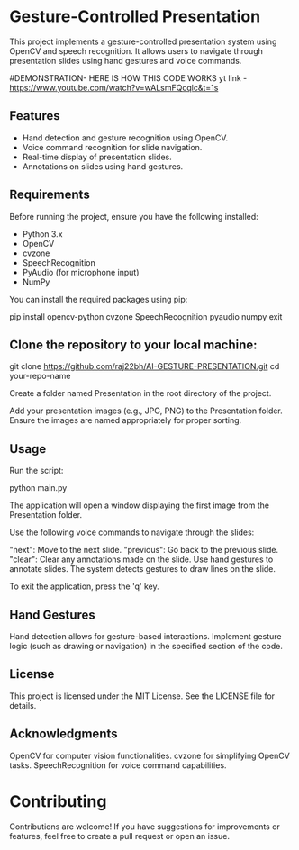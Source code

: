 # Gesture-Controlled Presentation

This project implements a gesture-controlled presentation system using OpenCV and speech recognition. It allows users to navigate through presentation slides using hand gestures and voice commands.

#DEMONSTRATION-
HERE IS HOW THIS CODE WORKS 
yt link - https://www.youtube.com/watch?v=wALsmFQcqlc&t=1s

## Features

- Hand detection and gesture recognition using OpenCV.
- Voice command recognition for slide navigation.
- Real-time display of presentation slides.
- Annotations on slides using hand gestures.

## Requirements

Before running the project, ensure you have the following installed:

- Python 3.x
- OpenCV
- cvzone
- SpeechRecognition
- PyAudio (for microphone input)
- NumPy

You can install the required packages using pip:


pip install opencv-python cvzone SpeechRecognition pyaudio numpy
exit

## Clone the repository to your local machine:
git clone https://github.com/raj22bh/AI-GESTURE-PRESENTATION.git
cd your-repo-name

Create a folder named Presentation in the root directory of the project.

Add your presentation images (e.g., JPG, PNG) to the Presentation folder. Ensure the images are named appropriately for proper sorting.


## Usage
Run the script:

python main.py


The application will open a window displaying the first image from the Presentation folder.

Use the following voice commands to navigate through the slides:

"next": Move to the next slide.
"previous": Go back to the previous slide.
"clear": Clear any annotations made on the slide.
Use hand gestures to annotate slides. The system detects gestures to draw lines on the slide.

To exit the application, press the 'q' key.

 ## Hand Gestures
Hand detection allows for gesture-based interactions. Implement gesture logic (such as drawing or navigation) in the specified section of the code.

  ## License
This project is licensed under the MIT License. See the LICENSE file for details.

## Acknowledgments
OpenCV for computer vision functionalities.
cvzone for simplifying OpenCV tasks.
SpeechRecognition for voice command capabilities.

# Contributing
Contributions are welcome! If you have suggestions for improvements or features, feel free to create a pull request or open an issue.


